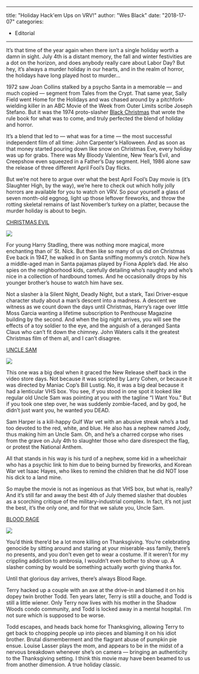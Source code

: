 
---
title: "Holiday Hack'em Ups on VRV!"
author: "Wes Black"
date: "2018-17-07"
categories:
- Editorial
---

It’s that time of the year again when there isn’t a single holiday worth a damn in sight. July 4th is a distant memory, the fall and winter festivities are a dot on the horizon, and does anybody really care about Labor Day? But hey, it’s always a murder holiday in our hearts, and in the realm of horror, the holidays have long played host to murder…

1972 saw Joan Collins stalked by a psycho Santa in a memorable — and much copied — segment from Tales from the Crypt. That same year, Sally Field went Home for the Holidays and was chased around by a pitchfork-wielding killer in an ABC Movie of the Week from Outer Limits scribe Joseph Stefano. But it was the 1974 proto-slasher [Black Christmas](https://vrv.co/watch/G6JQ8DQWR/Black-Christmas) that wrote the rule book for what was to come, and truly perfected the blend of holiday and horror.

It’s a blend that led to — what was for a time — the most successful independent film of all time: John Carpenter’s Halloween. And as soon as that money started pouring down like snow on Christmas Eve, every holiday was up for grabs. There was My Bloody Valentine, New Year’s Evil, and Creepshow even squeezed in a Father’s Day segment. Hell, 1986 alone saw the release of three different April Fool’s Day flicks. 

But we’re not here to argue over what the best April Fool’s Day movie is (it’s Slaughter High, by the way), we’re here to check out which holly jolly horrors are available for you to watch on VRV. So pour yourself a glass of seven month-old eggnog, light up those leftover fireworks, and throw the rotting skeletal remains of last November’s turkey on a platter, because the murder holiday is about to begin.

[CHRISTMAS EVIL](https://vrv.co/watch/GRK5N5V46/Christmas-Evil)

![](https://i2.wp.com/vrvblog.co/wp-content/uploads/2018/07/ChristmasEvil.jpeg?resize=650%2C365&#038;ssl=1)

For young Harry Stadling, there was nothing more magical, more enchanting than ol’ St. Nick. But then like so many of us did on Christmas Eve back in 1947, he walked in on Santa sniffing mommy’s crotch. Now he’s a middle-aged man in Santa pajamas played by Fiona Apple’s dad. He also spies on the neighborhood kids, carefully detailing who’s naughty and who’s nice in a collection of hardbound tomes. And he occasionally drops by his younger brother’s house to watch him have sex. 

Not a slasher à la Silent Night, Deadly Night, but a stark, Taxi Driver-esque character study about a man’s descent into a madness. A descent we witness as we count down the days until Christmas, Harry’s rage over little Moss Garcia wanting a lifetime subscription to Penthouse Magazine building by the second. And when the big night arrives, you will see the effects of a toy soldier to the eye, and the anguish of a deranged Santa Claus who can’t fit down the chimney. John Waters calls it the greatest Christmas film of them all, and I can&#8217;t disagree.

[UNCLE SAM](https://vrv.co/watch/GY193ZZ2R/Uncle-Sam)

![](https://i0.wp.com/vrvblog.co/wp-content/uploads/2018/07/UncleSam.png?resize=1170%2C493&#038;ssl=1)

This one was a big deal when it graced the New Release shelf back in the video store days. Not because it was scripted by Larry Cohen, or because it was directed by Maniac Cop’s Bill Lustig. No, it was a big deal because it had a lenticular VHS box. You see, if you stood in one spot it looked like regular old Uncle Sam was pointing at you with the tagline “I Want You.” But if you took one step over, he was suddenly zombie-faced, and by god, he didn’t just want you, he wanted you DEAD. 

Sam Harper is a kill-happy Gulf War vet with an abusive streak who’s a tad too devoted to the red, white, and blue. He also has a nephew named Jody, thus making him an Uncle Sam. Oh, and he’s a charred corpse who rises from the grave on July 4th to slaughter those who dare disrespect the flag, or protest the National Anthem. 

All that stands in his way is his turd of a nephew, some kid in a wheelchair who has a psychic link to him due to being burned by fireworks, and Korean War vet Isaac Hayes, who likes to remind the children that he did NOT lose his dick to a land mine.

So maybe the movie is not as ingenious as that VHS box, but what is, really? And it’s still far and away the best 4th of July themed slasher that doubles as a scorching critique of the military-industrial complex. In fact, it’s not just the best, it’s the only one, and for that we salute you, Uncle Sam.

[BLOOD RAGE](https://vrv.co/watch/GYQ4P81P6/Blood-Rage)

![](https://i1.wp.com/vrvblog.co/wp-content/uploads/2018/07/BloodRage.jpg?resize=800%2C492&#038;ssl=1)

You’d think there’d be a lot more killing on Thanksgiving. You’re celebrating genocide by sitting around and staring at your miserable-ass family, there’s no presents, and you don’t even get to wear a costume. If it weren’t for my crippling addiction to ambrosia, I wouldn’t even bother to show up. A slasher coming by would be something actually worth giving thanks for. 

Until that glorious day arrives, there’s always Blood Rage. 

Terry hacked up a couple with an axe at the drive-in and blamed it on his dopey twin brother Todd. Ten years later, Terry is still a douche, and Todd is still a little wiener. Only Terry now lives with his mother in the Shadow Woods condo community, and Todd is locked away in a mental hospital. I’m not sure which is supposed to be worse. 

Todd escapes, and heads back home for Thanksgiving, allowing Terry to get back to chopping people up into pieces and blaming it on his idiot brother. Brutal dismemberment and the flagrant abuse of pumpkin pie ensue. Louise Lasser plays the mom, and appears to be in the midst of a nervous breakdown whenever she’s on camera — bringing an authenticity to the Thanksgiving setting. I think this movie may have been beamed to us from another dimension. A true holiday classic. 
